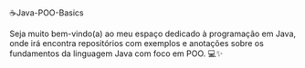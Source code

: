 ☕Java-POO-Basics 

Seja muito bem-vindo(a) ao meu espaço dedicado à programação em Java, onde irá encontra repositórios com exemplos e anotações sobre os fundamentos da linguagem Java com foco em POO. 💻✨
